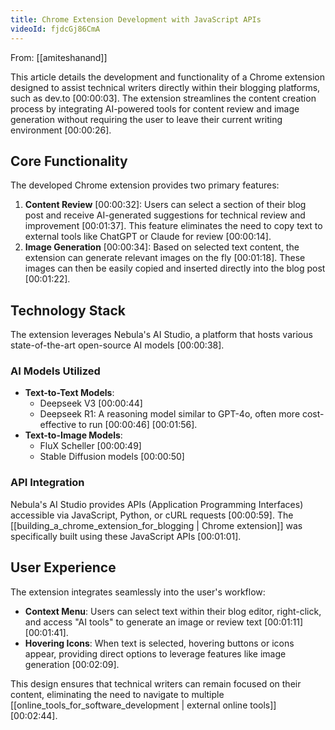 ```yaml
---
title: Chrome Extension Development with JavaScript APIs
videoId: fjdcGj86CmA
---
```


From: [[amiteshanand]] <br/> 

This article details the development and functionality of a Chrome extension designed to assist technical writers directly within their blogging platforms, such as dev.to <a class="yt-timestamp" data-t="00:00:03">[00:00:03]</a>. The extension streamlines the content creation process by integrating AI-powered tools for content review and image generation without requiring the user to leave their current writing environment <a class="yt-timestamp" data-t="00:00:26">[00:00:26]</a>.

## Core Functionality

The developed Chrome extension provides two primary features:

1.  **Content Review** <a class="yt-timestamp" data-t="00:00:32">[00:00:32]</a>: Users can select a section of their blog post and receive AI-generated suggestions for technical review and improvement <a class="yt-timestamp" data-t="00:01:37">[00:01:37]</a>. This feature eliminates the need to copy text to external tools like ChatGPT or Claude for review <a class="yt-timestamp" data-t="00:00:14">[00:00:14]</a>.
2.  **Image Generation** <a class="yt-timestamp" data-t="00:00:34">[00:00:34]</a>: Based on selected text content, the extension can generate relevant images on the fly <a class="yt-timestamp" data-t="00:01:18">[00:01:18]</a>. These images can then be easily copied and inserted directly into the blog post <a class="yt-timestamp" data-t="00:01:22">[00:01:22]</a>.

## Technology Stack

The extension leverages Nebula's AI Studio, a platform that hosts various state-of-the-art open-source AI models <a class="yt-timestamp" data-t="00:00:38">[00:00:38]</a>.

### AI Models Utilized

*   **Text-to-Text Models**:
    *   Deepseek V3 <a class="yt-timestamp" data-t="00:00:44">[00:00:44]</a>
    *   Deepseek R1: A reasoning model similar to GPT-4o, often more cost-effective to run <a class="yt-timestamp" data-t="00:00:46">[00:00:46]</a> <a class="yt-timestamp" data-t="00:01:56">[00:01:56]</a>.
*   **Text-to-Image Models**:
    *   FluX Scheller <a class="yt-timestamp" data-t="00:00:49">[00:00:49]</a>
    *   Stable Diffusion models <a class="yt-timestamp" data-t="00:00:50">[00:00:50]</a>

### API Integration

Nebula's AI Studio provides APIs (Application Programming Interfaces) accessible via JavaScript, Python, or cURL requests <a class="yt-timestamp" data-t="00:00:59">[00:00:59]</a>. The [[building_a_chrome_extension_for_blogging | Chrome extension]] was specifically built using these JavaScript APIs <a class="yt-timestamp" data-t="00:01:01">[00:01:01]</a>.

## User Experience

The extension integrates seamlessly into the user's workflow:

*   **Context Menu**: Users can select text within their blog editor, right-click, and access "AI tools" to generate an image or review text <a class="yt-timestamp" data-t="00:01:11">[00:01:11]</a> <a class="yt-timestamp" data-t="00:01:41">[00:01:41]</a>.
*   **Hovering Icons**: When text is selected, hovering buttons or icons appear, providing direct options to leverage features like image generation <a class="yt-timestamp" data-t="00:02:09">[00:02:09]</a>.

This design ensures that technical writers can remain focused on their content, eliminating the need to navigate to multiple [[online_tools_for_software_development | external online tools]] <a class="yt-timestamp" data-t="00:02:44">[00:02:44]</a>.